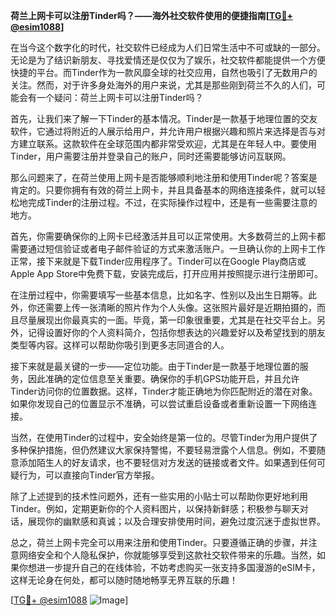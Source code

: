 **荷兰上网卡可以注册Tinder吗？——海外社交软件使用的便捷指南[[TG💪+ @esim1088](https://t.me/s/esim1088)]**

在当今这个数字化的时代，社交软件已经成为人们日常生活中不可或缺的一部分。无论是为了结识新朋友、寻找爱情还是仅仅为了娱乐，社交软件都能提供一个方便快捷的平台。而Tinder作为一款风靡全球的社交应用，自然也吸引了无数用户的关注。然而，对于许多身处海外的用户来说，尤其是那些刚到荷兰不久的人们，可能会有一个疑问：荷兰上网卡可以注册Tinder吗？

首先，让我们来了解一下Tinder的基本情况。Tinder是一款基于地理位置的交友软件，它通过将附近的人展示给用户，并允许用户根据兴趣和照片来选择是否与对方建立联系。这款软件在全球范围内都非常受欢迎，尤其是在年轻人中。要使用Tinder，用户需要注册并登录自己的账户，同时还需要能够访问互联网。

那么问题来了，在荷兰使用上网卡是否能够顺利地注册和使用Tinder呢？答案是肯定的。只要你拥有有效的荷兰上网卡，并且具备基本的网络连接条件，就可以轻松地完成Tinder的注册过程。不过，在实际操作过程中，还是有一些需要注意的地方。

首先，你需要确保你的上网卡已经激活并且可以正常使用。大多数荷兰的上网卡都需要通过短信验证或者电子邮件验证的方式来激活账户。一旦确认你的上网卡工作正常，接下来就是下载Tinder应用程序了。Tinder可以在Google Play商店或Apple App Store中免费下载，安装完成后，打开应用并按照提示进行注册即可。

在注册过程中，你需要填写一些基本信息，比如名字、性别以及出生日期等。此外，你还需要上传一张清晰的照片作为个人头像。这张照片最好是近期拍摄的，而且尽量展现出你最真实的一面。毕竟，第一印象很重要，尤其是在社交平台上。另外，记得设置好你的个人资料简介，包括你想表达的兴趣爱好以及希望找到的朋友类型等内容。这样可以帮助你吸引到更多志同道合的人。

接下来就是最关键的一步——定位功能。由于Tinder是一款基于地理位置的服务，因此准确的定位信息至关重要。确保你的手机GPS功能开启，并且允许Tinder访问你的位置数据。这样，Tinder才能正确地为你匹配附近的潜在对象。如果你发现自己的位置显示不准确，可以尝试重启设备或者重新设置一下网络连接。

当然，在使用Tinder的过程中，安全始终是第一位的。尽管Tinder为用户提供了多种保护措施，但仍然建议大家保持警惕，不要轻易泄露个人信息。例如，不要随意添加陌生人的好友请求，也不要轻信对方发送的链接或者文件。如果遇到任何可疑行为，可以直接向Tinder官方举报。

除了上述提到的技术性问题外，还有一些实用的小贴士可以帮助你更好地利用Tinder。例如，定期更新你的个人资料图片，以保持新鲜感；积极参与聊天对话，展现你的幽默感和真诚；以及合理安排使用时间，避免过度沉迷于虚拟世界。

总之，荷兰上网卡完全可以用来注册和使用Tinder。只要遵循正确的步骤，并注意网络安全和个人隐私保护，你就能够享受到这款社交软件带来的乐趣。当然，如果你想进一步提升自己的在线体验，不妨考虑购买一张支持多国漫游的eSIM卡，这样无论身在何处，都可以随时随地畅享无界互联的乐趣！

[[TG💪+ @esim1088](https://t.me/s/esim1088) ![Image](https://i.postimg.cc/4NQfJmqS/Snipaste-2025-05-13-00-14-12.png)]